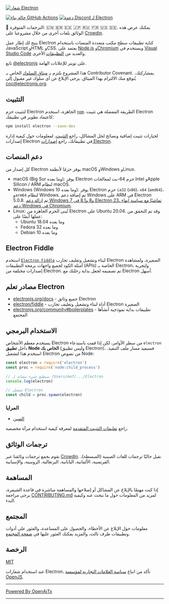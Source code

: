 [![شعار Electron](https://electronjs.org/images/electron-logo.svg)](https://electronjs.org)

[![حالة بناء GitHub Actions](https://github.com/electron/electron/actions/workflows/build.yml/badge.svg)](https://github.com/electron/electron/actions/workflows/build.yml)
[![دعوة Discord لـ Electron](https://img.shields.io/discord/745037351163527189?color=%237289DA&label=chat&logo=discord&logoColor=white)](https://discord.gg/electronjs)

:memo: الترجمات المتوفرة: 🇨🇳 🇧🇷 🇪🇸 🇯🇵 🇷🇺 🇫🇷 🇺🇸 🇩🇪.
يمكنك عرض هذه الوثائق بلغات أخرى من خلال مشروعنا على [Crowdin](https://crowdin.com/project/electron).

يتيح لك إطار عمل Electron كتابة تطبيقات سطح مكتب متعددة المنصات باستخدام JavaScript وHTML وCSS. يعتمد على [Node.js](https://nodejs.org/) و[Chromium](https://www.chromium.org) ويستخدم في [Visual Studio Code](https://github.com/Microsoft/vscode/) والعديد من [التطبيقات](https://electronjs.org/apps) الأخرى.

تابع [@electronjs](https://twitter.com/electronjs) على تويتر للإعلانات الهامة.

هذا المشروع يلتزم بـ [ميثاق السلوك](https://github.com/electron/electron/tree/main/CODE_OF_CONDUCT.md) الخاص بـ Contributor Covenant.
بمشاركتك، يُتوقع منك الالتزام بهذا الميثاق. يرجى الإبلاغ عن أي سلوك غير مقبول إلى [coc@electronjs.org](mailto:coc@electronjs.org).

## التثبيت

لتثبيت حزم Electron الجاهزة، استخدم [`npm`](https://docs.npmjs.com/).
الطريقة المفضلة هي تثبيت Electron كاعتماد تطوير في تطبيقك:

```sh
npm install electron --save-dev
```

لخيارات تثبيت إضافية ونصائح لحل المشاكل، راجع [التثبيت](docs/tutorial/installation.md). لمعلومات حول كيفية إدارة إصدارات Electron في تطبيقاتك، راجع [إصدارات Electron](docs/tutorial/electron-versioning.md).

## دعم المنصات

كل إصدار من Electron يوفر حزمًا لأنظمة macOS وWindows وLinux.

* macOS (Big Sur وما بعده): يوفر Electron حزم 64-بت لمعالجات Intel وApple Silicon / ARM لنظام macOS.
* Windows (Windows 10 وما بعده): يوفر Electron حزم `ia32` (`x86`)، `x64` (`amd64`)، و`arm64` لنظام Windows. تم إضافة دعم Windows على ARM في Electron 5.0.8. تم [إزالة دعم Windows 7 و8 و8.1 في Electron 23، تماشيًا مع سياسة إنهاء دعم Windows في Chromium](https://www.electronjs.org/blog/windows-7-to-8-1-deprecation-notice).
* Linux: تُبنى الحزم الجاهزة من Electron على Ubuntu 20.04. وقد تم التحقق من عملها أيضًا على:
  * Ubuntu 18.04 وما بعده
  * Fedora 32 وما بعده
  * Debian 10 وما بعده

## Electron Fiddle

استخدم [`Electron Fiddle`](https://github.com/electron/fiddle)
لبناء وتشغيل وتغليف تجارب Electron الصغيرة، ولمشاهدة أمثلة الكود لجميع واجهات برمجة التطبيقات (APIs) الخاصة بـ Electron،
ولتجربة إصدارات مختلفة من Electron. تم تصميمه لجعل بداية رحلتك مع Electron أسهل.

## مصادر تعلم Electron

* [electronjs.org/docs](https://electronjs.org/docs) - جميع وثائق Electron
* [electron/fiddle](https://github.com/electron/fiddle) - أداة لبناء وتشغيل وتغليف تجارب Electron الصغيرة
* [electronjs.org/community#boilerplates](https://electronjs.org/community#boilerplates) - تطبيقات بداية نموذجية أنشأها المجتمع

## الاستخدام البرمجي

يستخدم معظم الأشخاص Electron من سطر الأوامر، لكن إذا قمت باستدعاء `electron` داخل **تطبيق Node الخاص بك** (وليس تطبيق Electron)، فسيعيد مسار ملف التنفيذ.
استخدم هذا لتشغيل Electron من نصوص Node:

```javascript
const electron = require('electron')
const proc = require('node:child_process')

// سيطبع شيء مشابه لـ /Users/maf/.../Electron
console.log(electron)

// تشغيل Electron
const child = proc.spawn(electron)
```

### المرايا

* [الصين](https://npmmirror.com/mirrors/electron/)

راجع [تعليمات التثبيت المتقدمة](https://www.electronjs.org/docs/latest/tutorial/installation#mirror) لمعرفة كيفية استخدام مرآة مخصصة.

## ترجمات الوثائق

نقوم بجمع ترجمات وثائقنا عبر [Crowdin](https://crowdin.com/project/electron).
نقبل حاليًا ترجمات للغات الصينية (المبسطة)، الفرنسية، الألمانية، اليابانية، البرتغالية، الروسية، والإسبانية.

## المساهمة

إذا كنت مهتمًا بالإبلاغ عن المشاكل أو إصلاحها والمساهمة مباشرة في قاعدة الشيفرة، يرجى مراجعة [CONTRIBUTING.md](CONTRIBUTING.md) لمزيد من المعلومات حول ما نبحث عنه وكيفية البدء.

## المجتمع

معلومات حول الإبلاغ عن الأخطاء، والحصول على المساعدة، والعثور على أدوات وتطبيقات طرف ثالث، والمزيد يمكنك العثور عليها في [صفحة المجتمع](https://www.electronjs.org/community).

## الرخصة

[MIT](https://github.com/electron/electron/blob/main/LICENSE)

عند استخدام شعارات Electron، تأكد من اتباع [سياسة العلامات التجارية لمؤسسة OpenJS](https://trademark-policy.openjsf.org/).

---

[Powered By OpenAiTx](https://github.com/OpenAiTx/OpenAiTx)

---